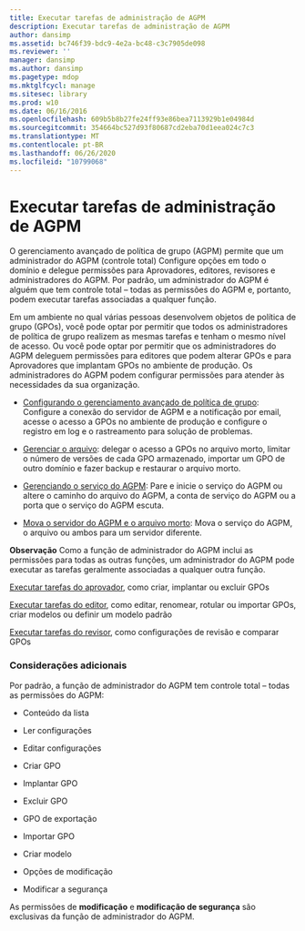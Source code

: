 ```yaml
---
title: Executar tarefas de administração de AGPM
description: Executar tarefas de administração de AGPM
author: dansimp
ms.assetid: bc746f39-bdc9-4e2a-bc48-c3c7905de098
ms.reviewer: ''
manager: dansimp
ms.author: dansimp
ms.pagetype: mdop
ms.mktglfcycl: manage
ms.sitesec: library
ms.prod: w10
ms.date: 06/16/2016
ms.openlocfilehash: 609b5b8b27fe24ff93e86bea7113929b1e04984d
ms.sourcegitcommit: 354664bc527d93f80687cd2eba70d1eea024c7c3
ms.translationtype: MT
ms.contentlocale: pt-BR
ms.lasthandoff: 06/26/2020
ms.locfileid: "10799068"
---
```

# Executar tarefas de administração de AGPM


O gerenciamento avançado de política de grupo (AGPM) permite que um administrador do AGPM (controle total) Configure opções em todo o domínio e delegue permissões para Aprovadores, editores, revisores e administradores do AGPM. Por padrão, um administrador do AGPM é alguém que tem controle total – todas as permissões do AGPM e, portanto, podem executar tarefas associadas a qualquer função.

Em um ambiente no qual várias pessoas desenvolvem objetos de política de grupo (GPOs), você pode optar por permitir que todos os administradores de política de grupo realizem as mesmas tarefas e tenham o mesmo nível de acesso. Ou você pode optar por permitir que os administradores do AGPM deleguem permissões para editores que podem alterar GPOs e para Aprovadores que implantam GPOs no ambiente de produção. Os administradores do AGPM podem configurar permissões para atender às necessidades da sua organização.

-   [Configurando o gerenciamento avançado de política de grupo](configuring-advanced-group-policy-management-agpm40.md): Configure a conexão do servidor de AGPM e a notificação por email, acesse o acesso a GPOs no ambiente de produção e configure o registro em log e o rastreamento para solução de problemas.

-   [Gerenciar o arquivo](managing-the-archive-agpm40.md): delegar o acesso a GPOs no arquivo morto, limitar o número de versões de cada GPO armazenado, importar um GPO de outro domínio e fazer backup e restaurar o arquivo morto.

-   [Gerenciando o serviço do AGPM](managing-the-agpm-service-agpm40.md): Pare e inicie o serviço do AGPM ou altere o caminho do arquivo do AGPM, a conta de serviço do AGPM ou a porta que o serviço do AGPM escuta.

-   [Mova o servidor do AGPM e o arquivo morto](move-the-agpm-server-and-the-archive-agpm40.md): Mova o serviço do AGPM, o arquivo ou ambos para um servidor diferente.

**Observação**  Como a função de administrador do AGPM inclui as permissões para todas as outras funções, um administrador do AGPM pode executar as tarefas geralmente associadas a qualquer outra função.

[Executar tarefas do aprovador](performing-approver-tasks-agpm40.md), como criar, implantar ou excluir GPOs

[Executar tarefas do editor](performing-editor-tasks-agpm40.md), como editar, renomear, rotular ou importar GPOs, criar modelos ou definir um modelo padrão

[Executar tarefas do revisor](performing-reviewer-tasks-agpm40.md), como configurações de revisão e comparar GPOs

 

### Considerações adicionais

Por padrão, a função de administrador do AGPM tem controle total – todas as permissões do AGPM:

-   Conteúdo da lista

-   Ler configurações

-   Editar configurações

-   Criar GPO

-   Implantar GPO

-   Excluir GPO

-   GPO de exportação

-   Importar GPO

-   Criar modelo

-   Opções de modificação

-   Modificar a segurança

As permissões de **modificação** e **modificação de segurança** são exclusivas da função de administrador do AGPM.

 

 





